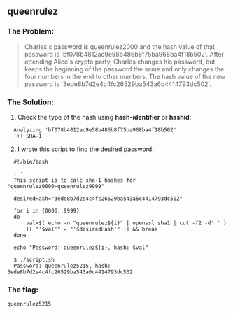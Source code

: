 ## queenrulez

### The Problem:

  > Charles's password is queenrulez2000 and the hash value of that password is 'bf078b4812ac9e58b486b8f75ba968ba4f18b502'. 
  > After attending Alice's crypto party, Charles changes his password, but keeps the beginning of the password the same and only changes the four numbers in the end to other numbers. 
  > The hash value of the new password is '3ede8b7d2e4c4fc26529ba543a6c4414793dc502'.

### The Solution:

1. Check the type of the hash using **hash-identifier** or **hashid**:

  ```shell
	Analyzing 'bf078b4812ac9e58b486b8f75ba968ba4f18b502'
	[+] SHA-1 
  ```

2. I wrote this script to find the desired password:

  ```shell
	#!/bin/bash

	: '
	This script is to calc sha-1 hashes for "queenrulez0000~queenrulez9999"
	'
	desiredHash="3ede8b7d2e4c4fc26529ba543a6c4414793dc502"

	for i in {0000..9999}
	do
		val=$( echo -n "queenrulez${i}" | openssl sha1 | cut -f2 -d' ' )
		[[ "'$val'" = "'$desiredHash'" ]] && break
	done

	echo "Password: queenrulez${i}, hash: $val"

  ```


  ```shell
	$ ./script.sh 
	Password: queenrulez5215, hash: 3ede8b7d2e4c4fc26529ba543a6c4414793dc502
  ```

### The flag:
`queenrulez5215`


